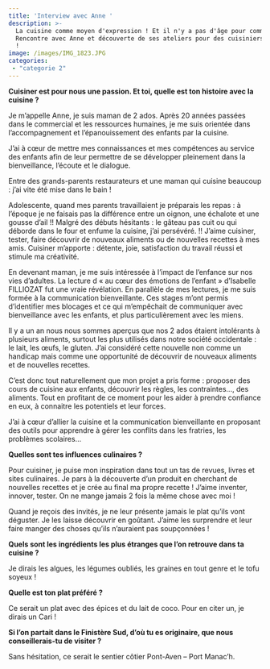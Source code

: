 ```yaml
---
title: 'Interview avec Anne '
description: >-
  La cuisine comme moyen d'expression ! Et il n'y a pas d'âge pour commencer !
  Rencontre avec Anne et découverte de ses ateliers pour des cuisiniers en herbe
  !
image: /images/IMG_1823.JPG
categories: 
 - "categorie 2"
---
```

**Cuisiner est pour nous une passion. Et toi, quelle est ton histoire avec la cuisine ?**

Je m’appelle Anne, je suis maman de 2 ados. Après 20 années passées dans le commercial et les ressources humaines, je me suis orientée dans l’accompagnement et l’épanouissement des enfants par la cuisine.

J’ai à cœur de mettre mes connaissances et mes compétences au service des enfants afin de leur permettre de se développer pleinement dans la bienveillance, l’écoute et le dialogue.

Entre des grands-parents restaurateurs et une maman qui cuisine beaucoup : j’ai vite été mise dans le bain !

Adolescente, quand mes parents travaillaient je préparais les repas : à l’époque je ne faisais pas la différence entre un oignon, une échalote et une gousse d’ail !! Malgré des débuts hésitants : le gâteau pas cuit ou qui déborde dans le four et enfume la cuisine, j’ai persévéré. !! J’aime cuisiner, tester, faire découvrir de nouveaux aliments ou de nouvelles recettes à mes amis. Cuisiner m’apporte : détente, joie, satisfaction du travail réussi et stimule ma créativité.

En devenant maman, je me suis intéressée à l’impact de l’enfance sur nos vies d’adultes. La lecture d « au cœur des émotions de l’enfant » d’Isabelle FILLIOZAT fut une vraie révélation. En parallèle de mes lectures, je me suis formée à la communication bienveillante. Ces stages m’ont permis d’identifier mes blocages et ce qui m’empêchait de communiquer avec bienveillance avec les enfants, et plus particulièrement avec les miens.

Il y a un an nous nous sommes aperçus que nos 2 ados étaient intolérants à plusieurs aliments, surtout les plus utilisés dans notre société occidentale : le lait, les œufs, le gluten. J’ai considéré cette nouvelle non comme un handicap mais comme une opportunité de découvrir de nouveaux aliments et de nouvelles recettes.

C’est donc tout naturellement que mon projet a pris forme : proposer des cours de cuisine aux enfants, découvrir les règles, les contraintes..., des aliments. Tout en profitant de ce moment pour les aider à prendre confiance en eux, à connaitre les potentiels et leur forces.

J’ai à cœur d’allier la cuisine et la communication bienveillante en proposant des outils pour apprendre à gérer les conflits dans les fratries, les problèmes scolaires…



**Quelles sont tes influences culinaires ?**

Pour cuisiner, je puise mon inspiration dans tout un tas de revues, livres et sites culinaires. Je pars à la découverte d’un produit en cherchant de nouvelles recettes et je crée au final ma propre recette ! J’aime inventer, innover, tester. On ne mange jamais 2 fois la même chose avec moi !

Quand je reçois des invités, je ne leur présente jamais le plat qu’ils vont déguster. Je les laisse découvrir en goûtant. J’aime les surprendre et leur faire manger des choses qu’ils n’auraient pas soupçonnées !



**Quels sont les ingrédients les plus étranges que l’on retrouve dans ta cuisine ?**

Je dirais les algues, les légumes oubliés, les graines en tout genre et le tofu soyeux !



**Quelle est ton plat préféré ?**

Ce serait un plat avec des épices et du lait de coco. Pour en citer un, je dirais un Cari !



**Si l’on partait dans le Finistère Sud, d’où tu es originaire, que nous conseillerais-tu de visiter ?**

Sans hésitation, ce serait le sentier côtier Pont-Aven – Port Manac’h.



